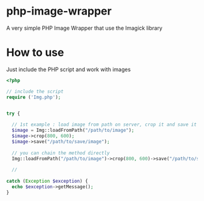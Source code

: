 # php-image-wrapper
A very simple PHP Image Wrapper that use the Imagick library

# How to use
Just include the PHP script and work with images

```php
<?php

// include the script
require ('Img.php');


try {
  
  // 1st example : load image from path on server, crop it and save it
  $image = Img::loadFromPath("/path/to/image");
  $image->crop(800, 600);
  $image->save("/path/to/save/image");
  
  // you can chain the method directly
  Img::loadFromPath("/path/to/image")->crop(800, 600)->save("/path/to/save/image");
  
  //
  
catch (Exception $exception) {
  echo $exception->getMessage(); 
}
